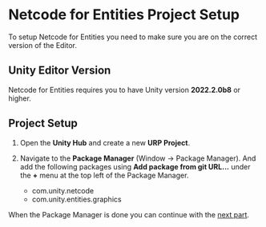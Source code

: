 # Netcode for Entities Project Setup

To setup Netcode for Entities you need to make sure you are on the correct version of the Editor.

## Unity Editor Version

Netcode for Entities requires you to have Unity version __2022.2.0b8__ or higher.

## Project Setup

1. Open the __Unity Hub__ and create a new __URP Project__.

2. Navigate to the __Package Manager__ (Window -> Package Manager). And add the following packages using __Add package from git URL...__ under the __+__ menu at the top left of the Package Manager.
    - com.unity.netcode
    - com.unity.entities.graphics

When the Package Manager is done you can continue with the [next part](networked-cube.md).